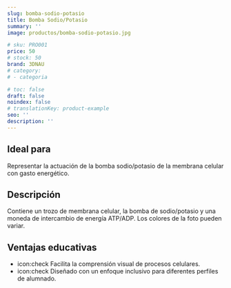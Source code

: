 ```yaml
---
slug: bomba-sodio-potasio
title: Bomba Sodio/Potasio
summary: ''
image: productos/bomba-sodio-potasio.jpg

# sku: PRO001
price: 50
# stock: 50
brand: 3DNAU
# category:
# - categoria

# toc: false
draft: false
noindex: false
# translationKey: product-example
seo: ''
description: ''
---
```

## Ideal para

Representar la actuación de la bomba sodio/potasio de la membrana celular con gasto energético. 

## Descripción

Contiene un trozo de membrana celular, la bomba de sodio/potasio y una moneda de intercambio de energía ATP/ADP. Los colores de la foto pueden variar.

## Ventajas educativas

- icon:check Facilita la comprensión visual de procesos celulares.
- icon:check Diseñado con un enfoque inclusivo para diferentes perfiles de alumnado.
